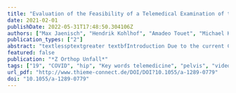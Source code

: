 ```yaml
---
title: "Evaluation of the Feasibility of a Telemedical Examination of the Hip and Pelvis – Early Lessons from the COVID-19 Pandemic"
date: 2021-02-01
publishDate: 2022-05-31T17:48:50.304106Z
authors: ["Max Jaenisch", "Hendrik Kohlhof", "Amadeo Touet", "Michael Kehrer", "Davide Cucchi", "Christof Burger", "Dieter Christian Wirtz", "Kristian Welle", "Koroush Kabir"]
publication_types: ["2"]
abstract: "textlessptextgreater textbfIntroduction Due to the current COVID-19 pandemic, the German Health Ministry has issued restrictions applying to the field of orthopaedics and trauma surgery. Besides postponement of elective surgeries, outpatient consultations have been drastically reduced. Parallel to these developments, an increase in telemedical consultations has reflected efforts to provide sufficient patient care. This study aims to evaluate the feasibility of a clinical examination of the hip joint and pelvis by way of a telemedical consultation.textless/ptextgreater textlessptextgreater textbfMaterials and Methods Twenty-nine patients of a German university clinic were recruited and assessed in both telemedical and conventional examinations. Agreement between the two examinations was then assessed, and connections between the observed agreement and patient-specific factors such as age, BMI and ASA classification were investigated.textless/ptextgreater textlessptextgreater textbfResults The inspections agreed closely with a mean Cohenʼs kappa of 0.76 ± 0.37. Palpation showed adequate agreement with a mean Cohenʼs kappa of 0.38 ± 0.19. Function showed good agreement with a mean Cohenʼs kappa of 0.61 ± 0.26 and range of motion showed adequate agreement with a mean Cohenʼs kappa of 0.36 ± 0.19. A significant positive correlation was observed between the number of deviations in the different examinations and age (p = 0.05), and a significant positive correlation was shown between the number of non-feasible examinations and age (p textless 0.01), BMI (p textless 0.01) and ASA classification score (p textless 0.01).textless/ptextgreater textlessptextgreater textbfDiscussion Inspection and function can be reliably evaluated, whereas the significance of palpation, provocation and measurement of range of motion is limited. The small sample size puts limitations on the significance of a statistically relevant correlation between patient-specific factors such as age, BMI and ASA classification score and valid and successful implementation of a telemedical examination. The authors recommend targeted patient selection. If, however, patients are being evaluated who are very old (textgreater 75 years), obese (BMI textgreater 30) or with multiple comorbidities (ASA 3 and above), caution is advised. Large, prospective studies are needed in the future to fully validate telemedical consultations in the fields of orthopaedics and trauma surgery.textless/ptextgreater textlessptextgreater textbfConclusion A telemedical examination of the hip joint and pelvis can be performed with certain limitations. Patient-specific factors such as age, BMI, and extent of comorbidities appear to have a relevant impact on validity and execution of the examination. Patients with multiple comorbidities (ASA 3 and above), advanced age (textgreater 75 years) or obesity (BMI textgreater 30) should, whenever possible, be examined in a conventional outpatient setting.textless/ptextgreater"
featured: false
publication: "*Z Orthop Unfall*"
tags: ["19", "COVID", "hip", "Key words telemedicine", "pelvis", "video consultation"]
url_pdf: "http://www.thieme-connect.de/DOI/DOI?10.1055/a-1289-0779"
doi: "10.1055/a-1289-0779"
---
```


